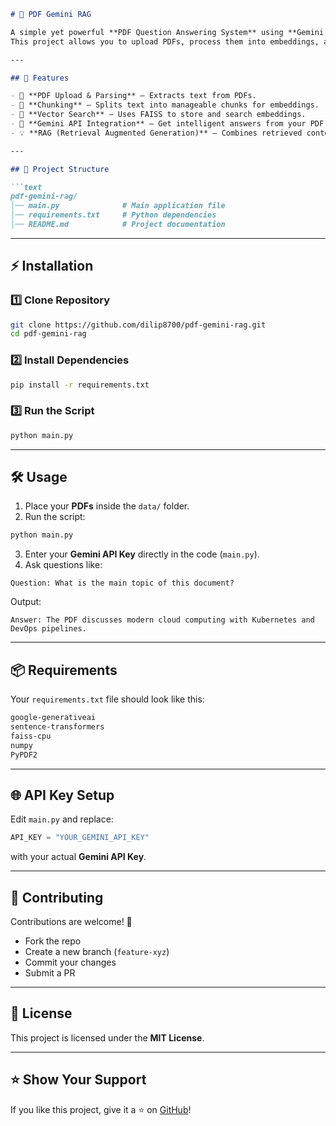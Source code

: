 ````md
# 📄 PDF Gemini RAG  

A simple yet powerful **PDF Question Answering System** using **Gemini API**.  
This project allows you to upload PDFs, process them into embeddings, and ask natural language questions with accurate responses powered by Google Gemini.  

---

## 🚀 Features  

- 📂 **PDF Upload & Parsing** – Extracts text from PDFs.  
- 🧩 **Chunking** – Splits text into manageable chunks for embeddings.  
- 🔎 **Vector Search** – Uses FAISS to store and search embeddings.  
- 🤖 **Gemini API Integration** – Get intelligent answers from your PDF data.  
- 💡 **RAG (Retrieval Augmented Generation)** – Combines retrieved context with Gemini’s LLM.  

---

## 📂 Project Structure  

```text
pdf-gemini-rag/
│── main.py              # Main application file  
│── requirements.txt     # Python dependencies  
│── README.md            # Project documentation
````

---

## ⚡ Installation

### 1️⃣ Clone Repository

```bash
git clone https://github.com/dilip8700/pdf-gemini-rag.git
cd pdf-gemini-rag
```

### 2️⃣ Install Dependencies

```bash
pip install -r requirements.txt
```

### 3️⃣ Run the Script

```bash
python main.py
```

---

## 🛠️ Usage

1. Place your **PDFs** inside the `data/` folder.
2. Run the script:

```bash
python main.py
```

3. Enter your **Gemini API Key** directly in the code (`main.py`).
4. Ask questions like:

```text
Question: What is the main topic of this document?
```

Output:

```text
Answer: The PDF discusses modern cloud computing with Kubernetes and DevOps pipelines.
```

---

## 📦 Requirements

Your `requirements.txt` file should look like this:

```txt
google-generativeai
sentence-transformers
faiss-cpu
numpy
PyPDF2
```

---

## 🌐 API Key Setup

Edit `main.py` and replace:

```python
API_KEY = "YOUR_GEMINI_API_KEY"
```

with your actual **Gemini API Key**.

---

## 🤝 Contributing

Contributions are welcome! 🚀

* Fork the repo
* Create a new branch (`feature-xyz`)
* Commit your changes
* Submit a PR

---

## 📜 License

This project is licensed under the **MIT License**.

---

## ⭐ Show Your Support

If you like this project, give it a ⭐ on [GitHub](https://github.com/dilip8700/pdf-gemini-rag.git)!

```
```

